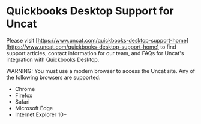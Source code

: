# Quickbooks Desktop Support for Uncat

Please visit [https://www.uncat.com/quickbooks-desktop-support-home](https://www.uncat.com/quickbooks-desktop-support-home) to find support articles, contact information for our team, and FAQs for Uncat's integration with Quickbooks Desktop.

WARNING: You must use a modern browser to access the Uncat site. Any of the following browsers are supported:

- Chrome
- Firefox
- Safari
- Microsoft Edge
- Internet Explorer 10+
